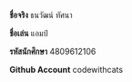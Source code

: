 **ชื่อจริง** ธนวัฒน์ ทัศนา

**ชื่อเล่น** แอมป์

**รหัสนักศึกษา** 4809612106

**Github Account** codewithcats